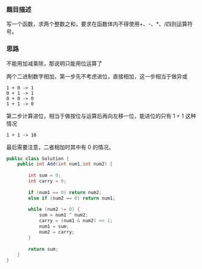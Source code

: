 ### 题目描述
写一个函数，求两个整数之和，要求在函数体内不得使用+、-、*、/四则运算符号。
### 思路

不能用加减乘除，那说明只能用位运算了

两个二进制数字相加，第一步先不考虑进位，直接相加，这一步相当于做异或
```
1 + 0 -> 1
0 + 1 -> 1
0 + 0 -> 0
1 + 1 -> 0
```
第二步计算进位，相当于做按位与运算后再向左移一位，能进位的只有 1 + 1 这种情况
```
1 + 1 -> 10
```
最后需要注意，二者相加时其中有 0 的情况。
```java
public class Solution {
    public int Add(int num1,int num2) {
        
        int sum = 0;
        int carry = 0;
        
        if (num1 == 0) return num2;
        else if (num2 == 0) return num1;
        
        while (num2 != 0) {
            sum = num1 ^ num2;
            carry = (num1 & num2) << 1;
            num1 = sum;
            num2 = carry;
        }
        
        return sum;
    }
}
```